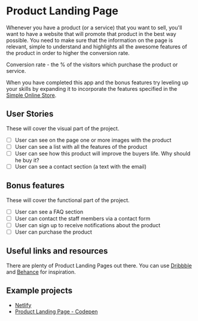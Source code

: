 # Product Landing Page

Whenever you have a product (or a service) that you want to sell, you'll want to have a website that will promote that product in the best way possible. You need to make sure that the information on the page is relevant, simple to understand and highlights all the awesome features of the product in order to higher the conversion rate.

Conversion rate - the % of the visitors which purchase the product or service.

When you have completed this app and the bonus features try leveling up your
skills by expanding it to incorporate the features specified in the
[Simple Online Store](../2-Intermediate/Simple-Online-Store.md).

## User Stories

These will cover the visual part of the project.

- [ ] User can see on the page one or more images with the product
- [ ] User can see a list with all the features of the product
- [ ] User can see how this product will improve the buyers life. Why should he buy it?
- [ ] User can see a contact section (a text with the email)

## Bonus features

These will cover the functional part of the project.

- [ ] User can see a FAQ section
- [ ] User can contact the staff members via a contact form
- [ ] User can sign up to receive notifications about the product
- [ ] User can purchase the product

## Useful links and resources

There are plenty of Product Landing Pages out there. You can use [Dribbble](www.dribbble.com) and [Behance](www.behance.net) for inspiration.

## Example projects

- [Netlify](https://www.netlify.com/)
- [Product Landing Page - Codepen](https://codepen.io/l4ci/pen/LoGjk)
